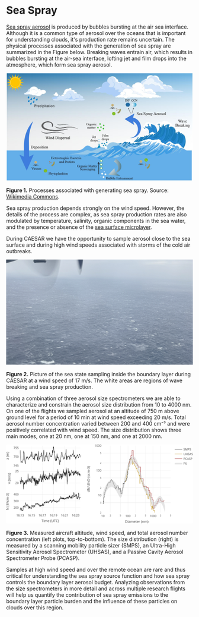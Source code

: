 # Sea Spray

[Sea spray aerosol](https://en.wikipedia.org/wiki/Sea_spray) is produced by bubbles bursting at the air sea interface. Although it is a common type of aerosol over the oceans that is important for understanding clouds, it's production rate remains uncertain. The physical processes associated with the generation of sea spray are summarized in the Figure below. Breaking waves entrain air, which results in bubbles bursting at the air-sea interface, lofting jet and film drops into the atmosphere, which form sea spray aerosol. 

![Processes associated with generating sea spray](/assets/sea_spray_aerosol.jpg)

**Figure 1.** Processes associated with generating sea spray. Source: [Wikimedia Commons](https://commons.wikimedia.org/wiki/File:Physical_processes_that_generate_sea_spray_aerosol.jpg).

Sea spray production depends strongly on the wind speed. However, the details of the process are complex, as sea spray production rates are also modulated by temperature, salinity, organic components in the sea water, and the presence or absence of the [sea surface microlayer](https://en.wikipedia.org/wiki/Sea_surface_microlayer).  

During CAESAR we have the opportunity to sample aerosol close to the sea surface and during high wind speeds associated with storms of the cold air outbreaks.  

![Sea state](/assets/sea_state.jpg)

**Figure 2.** Picture of the sea state sampling inside the boundary layer during CAESAR at a wind speed of 17 m/s. The white areas are regions of wave breaking and sea spray production. 

Using a combination of three aerosol size spectrometers we are able to characterize and constrain the aerosol size distribution from 10 to 4000 nm. On one of the flights we sampled aerosol at an altitude of 750 m above ground level for a period of 10 min at wind speed exceeding 20 m/s. Total aerosol number concentration varied between 200 and 400 cm⁻³ and were positively correlated with wind speed. The size distribution shows three main modes, one at 20 nm, one at 150 nm, and one at 2000 nm. 

![Sea spray leg](/assets/sea_leg.png)

**Figure 3.** Measured aircraft altitude, wind speed, and total aerosol number concentration (left plots, top-to-bottom). The size distribution (right) is measured by a scanning mobility particle sizer (SMPS), an Ultra-High Sensitivity Aerosol Spectrometer (UHSAS), and a Passive Cavity Aerosol Spectrometer Probe (PCASP).  

Samples at high wind speed and over the remote ocean are rare and thus critical for understanding the sea spray source function and how sea spray controls the boundary layer aerosol budget. Analyzing observations from the size spectrometers in more detail and across multiple research flights will help us quantify the contribution of sea spray emissions to the boundary layer particle burden and the influence of these particles on clouds over this region. 
